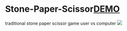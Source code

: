 # Stone-Paper-Scissor[DEMO](https://vinita2000.github.io/Stone-Paper-Scissor/)
traditional stone paper scissor game user vs computer
![](images/wallpaper.png)

